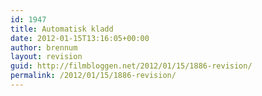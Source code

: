 ```yaml
---
id: 1947
title: Automatisk kladd
date: 2012-01-15T13:16:05+00:00
author: brennum
layout: revision
guid: http://filmbloggen.net/2012/01/15/1886-revision/
permalink: /2012/01/15/1886-revision/
---
```

